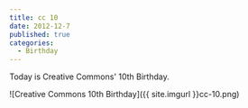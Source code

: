 ```yaml
---
title: cc 10
date: 2012-12-7
published: true
categories:
  - Birthday
---
```


Today is Creative Commons' 10th Birthday.

![Creative Commons 10th Birthday]({{ site.imgurl }}cc-10.png)
